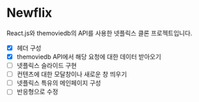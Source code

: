 # Newflix
React.js와 themoviedb의 API를 사용한 넷플릭스 클론 프로젝트입니다.

- [x] 헤더 구성
- [x] themoviedb API에서 해당 요청에 대한 데이터 받아오기
- [ ] 넷플릭스 슬라이드 구현
- [ ] 컨텐츠에 대한 모달창이나 새로운 창 띄우기
- [ ] 넷플릭스 특유의 메인페이지 구성
- [ ] 반응형으로 수정
